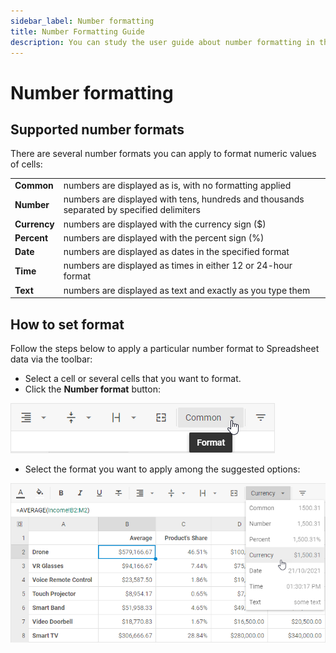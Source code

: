 ```yaml
---
sidebar_label: Number formatting
title: Number Formatting Guide
description: You can study the user guide about number formatting in the documentation of the DHTMLX JavaScript Spreadsheet library. Browse developer guides and API reference, try out code examples and live demos, and download a free 30-day evaluation version of DHTMLX Spreadsheet.
---
```


# Number formatting

## Supported number formats

There are several number formats you can apply to format numeric values of cells:

<table>
	<tbody>
        <tr>
			<td><b>Common</b></td>
			<td>numbers are displayed as is, with no formatting applied</td>
		</tr>
        <tr>
			<td><b>Number</b></td>
			<td>numbers are displayed with tens, hundreds and thousands separated by specified delimiters</td>
		</tr>
        <tr>
			<td><b>Currency</b></td>
			<td>numbers are displayed with the currency sign ($)</td>
		</tr>
        <tr>
			<td><b>Percent</b></td>
			<td>numbers are displayed with the percent sign (%)</td>
		</tr>
		<tr>
			<td><b>Date</b></td>
			<td>numbers are displayed as dates in the specified format</td>
		</tr>
		<tr>
			<td><b>Time</b></td>
			<td>numbers are displayed as times in either 12 or 24-hour format</td>
		</tr>
        <tr>
			<td><b>Text</b></td>
			<td>numbers are displayed as text and exactly as you type them</td>
		</tr>
    </tbody>
</table>

## How to set format

Follow the steps below to apply a particular number format to Spreadsheet data via the toolbar:

- Select a cell or several cells that you want to format.
- Click the **Number format** button:

![Number format button](assets/number_format_button.png)

- Select the format you want to apply among the suggested options:

![Number format](assets/number_format_options.png)
